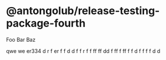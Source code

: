# @antongolub/release-testing-package-fourth

Foo Bar Baz

qwe we er334 d r f er f f d d f f r f f ff  ff dd f ff f ff f f d f f f f d
d
